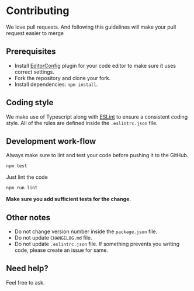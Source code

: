# Contributing

We love pull requests. And following this guidelines will make your pull request easier to merge

## Prerequisites

- Install [EditorConfig](http://editorconfig.org/) plugin for your code editor to make sure it uses correct settings.
- Fork the repository and clone your fork.
- Install dependencies: `npm install`.

## Coding style

We make use of Typescript along with [ESLint](https://eslint.org) to ensure a consistent coding style. All of the rules are defined inside the `.eslintrc.json` file.

## Development work-flow

Always make sure to lint and test your code before pushing it to the GitHub.

```bash
npm test
```

Just lint the code

```bash
npm run lint
```

**Make sure you add sufficient tests for the change**.

## Other notes

- Do not change version number inside the `package.json` file.
- Do not update `CHANGELOG.md` file.
- Do not update `.eslintrc.json` file. If something prevents you writing code, please create an issue for same.

## Need help?

Feel free to ask.
